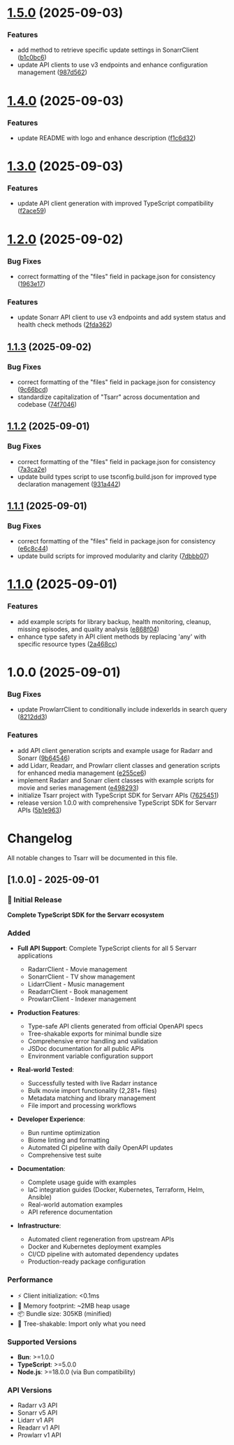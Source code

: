 # [1.5.0](https://github.com/robbeverhelst/tsarr/compare/v1.4.0...v1.5.0) (2025-09-03)


### Features

* add method to retrieve specific update settings in SonarrClient ([b1c0bc6](https://github.com/robbeverhelst/tsarr/commit/b1c0bc6296032b8c7f99a2a4bb934baf62bf8064))
* update API clients to use v3 endpoints and enhance configuration management ([987d562](https://github.com/robbeverhelst/tsarr/commit/987d562abaab5058822096e3956c6e6af6d9085d))

# [1.4.0](https://github.com/robbeverhelst/tsarr/compare/v1.3.0...v1.4.0) (2025-09-03)


### Features

* update README with logo and enhance description ([f1c6d32](https://github.com/robbeverhelst/tsarr/commit/f1c6d3284a2dc63b422aacac79f8b3b8b7905e64))

# [1.3.0](https://github.com/robbeverhelst/tsarr/compare/v1.2.0...v1.3.0) (2025-09-03)


### Features

* update API client generation with improved TypeScript compatibility ([f2ace59](https://github.com/robbeverhelst/tsarr/commit/f2ace590766a3bdfdb0c0482695d126ac57207f6))

# [1.2.0](https://github.com/robbeverhelst/tsarr/compare/v1.1.3...v1.2.0) (2025-09-02)


### Bug Fixes

* correct formatting of the "files" field in package.json for consistency ([1963e17](https://github.com/robbeverhelst/tsarr/commit/1963e17812ae3c474666cefdb253d77fea87d470))


### Features

* update Sonarr API client to use v3 endpoints and add system status and health check methods ([2fda362](https://github.com/robbeverhelst/tsarr/commit/2fda3627e67f2552e1932490eceebe83dd65d56b))

## [1.1.3](https://github.com/robbeverhelst/tsarr/compare/v1.1.2...v1.1.3) (2025-09-02)


### Bug Fixes

* correct formatting of the "files" field in package.json for consistency ([9c66bcd](https://github.com/robbeverhelst/tsarr/commit/9c66bcd8f0bd6a8dd7e41ee6f412ccc51754e1d6))
* standardize capitalization of "Tsarr" across documentation and codebase ([74f7046](https://github.com/robbeverhelst/tsarr/commit/74f70465cb8418326e95a480e1a03aadfffb9fce))

## [1.1.2](https://github.com/robbeverhelst/tsarr/compare/v1.1.1...v1.1.2) (2025-09-01)


### Bug Fixes

* correct formatting of the "files" field in package.json for consistency ([7a3ca2e](https://github.com/robbeverhelst/tsarr/commit/7a3ca2ea941a3ee85f7fc8e90f0f78c84c8bf8ae))
* update build types script to use tsconfig.build.json for improved type declaration management ([931a442](https://github.com/robbeverhelst/tsarr/commit/931a442d8a808e0e899cde5ff43c694ed8da541c))

## [1.1.1](https://github.com/robbeverhelst/tsarr/compare/v1.1.0...v1.1.1) (2025-09-01)


### Bug Fixes

* correct formatting of the "files" field in package.json for consistency ([e6c8c44](https://github.com/robbeverhelst/tsarr/commit/e6c8c444ebf99f262477f21a19bb95a32f9536d7))
* update build scripts for improved modularity and clarity ([7dbbb07](https://github.com/robbeverhelst/tsarr/commit/7dbbb0754a63e88db685d62282309f3623c1b418))

# [1.1.0](https://github.com/robbeverhelst/tsarr/compare/v1.0.0...v1.1.0) (2025-09-01)


### Features

* add example scripts for library backup, health monitoring, cleanup, missing episodes, and quality analysis ([e868f04](https://github.com/robbeverhelst/tsarr/commit/e868f043dffee690fea7683c77e8625fc24a1145))
* enhance type safety in API client methods by replacing 'any' with specific resource types ([2a468cc](https://github.com/robbeverhelst/tsarr/commit/2a468cc43c9a48fc5f3be2a3effbdc5f062cb6ac))

# 1.0.0 (2025-09-01)


### Bug Fixes

* update ProwlarrClient to conditionally include indexerIds in search query ([8212dd3](https://github.com/robbeverhelst/tsarr/commit/8212dd32df9c64195d0d3011cf8b35ea848caac4))


### Features

* add API client generation scripts and example usage for Radarr and Sonarr ([9b64546](https://github.com/robbeverhelst/tsarr/commit/9b64546cc7f14e6e05a205dfa524a213e60e312c))
* add Lidarr, Readarr, and Prowlarr client classes and generation scripts for enhanced media management ([e255ce6](https://github.com/robbeverhelst/tsarr/commit/e255ce6a15e1e9539ae27e238a63e331a4303778))
* implement Radarr and Sonarr client classes with example scripts for movie and series management ([e498293](https://github.com/robbeverhelst/tsarr/commit/e498293a4d86f0fe6e878bf5d48decb30a1725a4))
* initialize Tsarr project with TypeScript SDK for Servarr APIs ([7625451](https://github.com/robbeverhelst/tsarr/commit/7625451d2a5487624a7d35c8e4135e6d6951ec1a))
* release version 1.0.0 with comprehensive TypeScript SDK for Servarr APIs ([5b1e963](https://github.com/robbeverhelst/tsarr/commit/5b1e963602b056b54418a6b696b94ca0577b93a0))

# Changelog

All notable changes to Tsarr will be documented in this file.

## [1.0.0] - 2025-09-01

### 🎉 Initial Release

**Complete TypeScript SDK for the Servarr ecosystem**

### Added
- **Full API Support**: Complete TypeScript clients for all 5 Servarr applications
  - RadarrClient - Movie management
  - SonarrClient - TV show management  
  - LidarrClient - Music management
  - ReadarrClient - Book management
  - ProwlarrClient - Indexer management

- **Production Features**:
  - Type-safe API clients generated from official OpenAPI specs
  - Tree-shakable exports for minimal bundle size
  - Comprehensive error handling and validation
  - JSDoc documentation for all public APIs
  - Environment variable configuration support

- **Real-world Tested**:
  - Successfully tested with live Radarr instance
  - Bulk movie import functionality (2,281+ files)
  - Metadata matching and library management
  - File import and processing workflows

- **Developer Experience**:
  - Bun runtime optimization
  - Biome linting and formatting
  - Automated CI pipeline with daily OpenAPI updates
  - Comprehensive test suite

- **Documentation**:
  - Complete usage guide with examples
  - IaC integration guides (Docker, Kubernetes, Terraform, Helm, Ansible)
  - Real-world automation examples
  - API reference documentation

- **Infrastructure**:
  - Automated client regeneration from upstream APIs
  - Docker and Kubernetes deployment examples
  - CI/CD pipeline with automated dependency updates
  - Production-ready package configuration

### Performance
- ⚡ Client initialization: <0.1ms
- 💾 Memory footprint: ~2MB heap usage
- 📦 Bundle size: 305KB (minified)
- 🌳 Tree-shakable: Import only what you need

### Supported Versions
- **Bun**: >=1.0.0
- **TypeScript**: >=5.0.0
- **Node.js**: >=18.0.0 (via Bun compatibility)

### API Versions
- Radarr v3 API
- Sonarr v5 API  
- Lidarr v1 API
- Readarr v1 API
- Prowlarr v1 API
